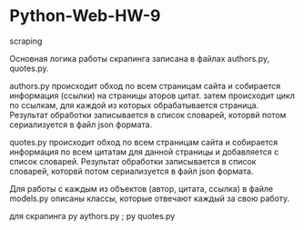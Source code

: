 # Python-Web-HW-9

scraping

Основная логика работы скрапинга записана в файлах authors.py, quotes.py.

authors.py
происходит обход по всем страницам сайта и собирается информация (ссылки) на страницы аторов цитат.
затем происходит цикл по ссылкам, для каждой из которых обрабатывается страница.
Результат обработки записывается в список словарей, которвй потом сериализуется в файл json формата.

quotes.py
происходит обход по всем страницам сайта и собирается информация по всем цитатам для данной страницы и добавляется с список словарей.
Результат обработки записывается в список словарей, которвй потом сериализуется в файл json формата.

Для работы с каждым из объектов (автор, цитата, ссылка) в файле models.py описаны классы, которые отвечают каждый за свою работу.

для скрапинга py aythors.py ; py quotes.py
